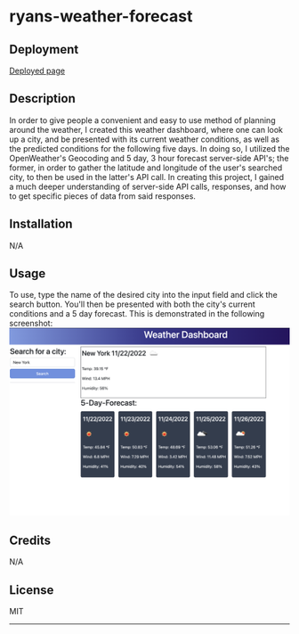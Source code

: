 # ryans-weather-forecast

## Deployment

[Deployed page](https://rdalby2002.github.io/ryans-weather-forecast/)

## Description

In order to give people a convenient and easy to use method of planning around the weather, I created this weather dashboard, where one can look up a city, and be presented with its current weather conditions, as well as the predicted conditions for the following five days. In doing so, I utilized the OpenWeather's Geocoding and 5 day, 3 hour forecast server-side API's; the former, in order to gather the latitude and longitude of the user's searched city, to then be used in the latter's API call. In creating this project, I gained a much deeper understanding of server-side API calls, responses, and how to get specific pieces of data from said responses.

## Installation

N/A

## Usage

To use, type the name of the desired city into the input field and click the search button. You'll then be presented with both the city's current conditions and a 5 day forecast. This is demonstrated in the following screenshot:
![usage screenshot](assets/images/weather-dashboard-screenshot.png)


## Credits

N/A

## License

MIT

---
